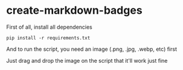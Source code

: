 # create-markdown-badges

First of all, install all dependencies

```
pip install -r requirements.txt
```

And to run the script, you need an image (.png, .jpg, .webp, etc) first

Just drag and drop the image on the script that it'll work just fine